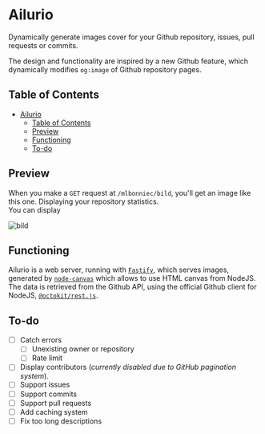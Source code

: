 # Ailurio

Dynamically generate images cover for your Github repository, issues, pull requests or commits.

The design and functionality are inspired by a new Github feature, which dynamically modifies `og:image` of Github repository pages.

## Table of Contents
- [Ailurio](#ailurio)
	- [Table of Contents](#table-of-contents)
	- [Preview](#preview)
	- [Functioning](#functioning)
	- [To-do](#to-do)

## Preview

When you make a `GET` request at `/mlbonniec/bild`, you'll get an image like this one. Displaying your repository statistics.  
You can display

![bild](https://user-images.githubusercontent.com/29955402/115162669-1c503a80-a0a5-11eb-8f1a-fab2c3f4967a.png)

## Functioning

Ailurio is a web server, running with [`Fastify`](https://www.fastify.io/), which serves images, generated by [`node-canvas`](https://github.com/Automattic/node-canvas) which allows to use HTML canvas from NodeJS.  
The data is retrieved from the Github API, using the official Github client for NodeJS, [`@octokit/rest.js`](https://octokit.github.io/rest.js/).

## To-do

- [ ] Catch errors
  - [ ] Unexisting owner or repository
  - [ ] Rate limit
- [ ] Display contributors (*currently disabled due to GitHub pagination system*).
- [ ] Support issues
- [ ] Support commits
- [ ] Support pull requests
- [ ] Add caching system
- [ ] Fix too long descriptions
